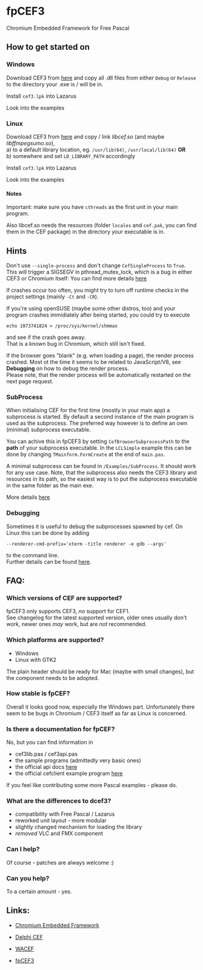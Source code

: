 fpCEF3
======

Chromium Embedded Framework for Free Pascal

## How to get started on
### Windows
Download CEF3 from [here][1] and copy all .dll files from either `Debug` or `Release` to the directory your .exe is / will be in.

Install `cef3.lpk` into Lazarus

Look into the examples

### Linux
Download CEF3 from [here][1] and copy / link _libcef.so_ (and maybe _libffmpegsumo.so_),  
  a) to a default library location, eg. `/usr/lib(64)`, `/usr/local/lib(64)` __OR__  
  b) somewhere and set `LD_LIBRARY_PATH` accordingly

Install `cef3.lpk` into Lazarus

Look into the examples

#### Notes
Important: make sure you have `cthreads` as the first unit in your main program.

Also libcef.so needs the resources (folder `locales` and `cef.pak`, you can find them in the CEF package) in the directory your executable is in.

## Hints

Don't use `--single-process` and don't change `CefSingleProcess` to `True`.  
This will trigger a SIGSEGV in pthread_mutex_lock, which is a bug in either CEF3 or Chromium itself: You can find more details [here][4]

If crashes occur too often, you might try to turn off runtime checks in the project settings (mainly `-Ct` and `-CR`).

If you're using openSUSE (maybe some other distros, too) and your program crashes immidiately after being started, you could try to execute
```shell
echo 1073741824 > /proc/sys/kernel/shmmax
```
and see if the crash goes away.  
That is a known bug in Chromium, which still isn't fixed.

If the browser goes "blank" (e.g. when loading a page), the render process crashed.
Most ot the time it seems to be related to JavaScript/V8, see **Debugging**  on how to debug the render process.  
Please note, that the render process will be automatically restarted on the next page request.


### SubProcess
When initialising CEF for the first time (mostly in your main app) a subprocess is started. By default a second instance of the main program is used as the subprocess.
The preferred way however is to define an own (minimal) subprocess executable.

You can achive this in fpCEF3 by setting `CefBrowserSubprocessPath` to the **path** of your subprocess executable.
In the `LCLSimple` example this can be done by changing `TMainform.FormCreate` at the end of `main.pas`.

A minimal subprocess can be found in `/Examples/SubProcess`. It should work for any use case.
Note, that the subprocess also needs the CEF3 library and resources in its path, so the easiest way is to put the subprocess executable in the same folder as the main exe.

More details [here][5]

### Debugging
Sometimes it is useful to debug the subprocesses spawned by cef. On Linux this can be done by adding
```shell
--renderer-cmd-prefix='xterm -title renderer -e gdb --args'
```
to the command line.  
Further details can be found [here][6].


## FAQ:
### Which versions of CEF are supported?

fpCEF3 only supports CEF3, *no* support for CEF1.  
See changelog for the latest supported version, older ones usually don't work, newer ones *may* work, but are *not* recommended.

### Which platforms are supported?

- Windows
- Linux with GTK2

The plain header should be ready for Mac (maybe with small changes), but the component needs to be adopted.

### How stable is fpCEF?
Overall it looks good now, especially the Windows part.
Unfortunately there seem to be bugs in Chromium / CEF3 itself as far as Linux is concerned.

### Is there a documentation for fpCEF?
No, but you can find information in

- cef3lib.pas / cef3api.pas
- the sample programs (admittedly very basic ones)
- the official api docs [here][2]
- the official cefclient example program [here][3]

If you feel like contributing some more Pascal examples - please do.

### What are the differences to dcef3?
- compatibility with Free Pascal / Lazarus
- reworked unit layout - more modular
- slightly changed mechanism for loading the library
- _removed_ VLC and FMX component

### Can I help?
Of course - patches are always welcome :)

### Can you help?
To a certain amount - yes.

## Links:
 *  [Chromium Embedded Framework](http://code.google.com/p/chromiumembedded)
 *  [Delphi CEF](http://code.google.com/p/dcef3)
 *  [WACEF](https://bitbucket.org/WaspAce/wacef)

 *  [fpCEF3](http://github.com/dliw/fpCEF3)

[1]:http://www.magpcss.net/cef_downloads
[2]:http://magpcss.org/ceforum/apidocs3/
[3]:http://code.google.com/p/chromiumembedded/source/browse/#svn%2Ftrunk%2Fcef3%2Ftests%2Fcefclient
[4]:https://code.google.com/p/chromiumembedded/issues/detail?id=976
[5]:https://code.google.com/p/chromiumembedded/wiki/Architecture#CEF3
[6]:https://code.google.com/p/chromium/wiki/LinuxDebugging
